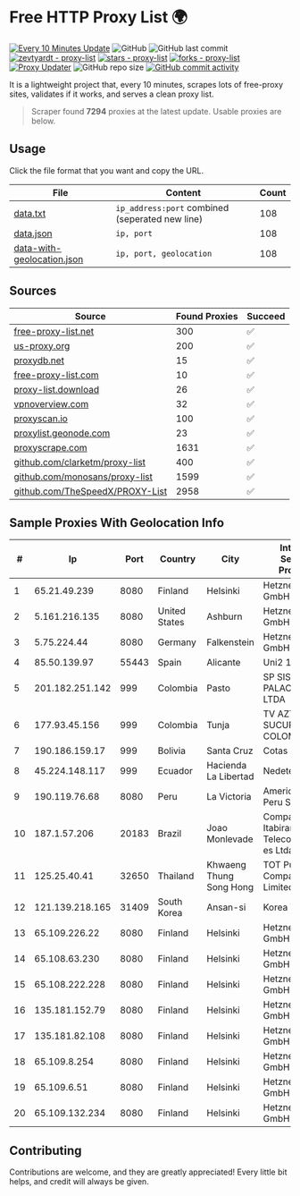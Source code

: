 
# Free HTTP Proxy List 🌍

[![Every 10 Minutes Update](https://github.com/mertguvencli/http-proxy-list/actions/workflows/main.yml/badge.svg?branch=main)](https://github.com/mertguvencli/http-proxy-list/actions/workflows/main.yml)
![GitHub](https://img.shields.io/github/license/mertguvencli/http-proxy-list)
![GitHub last commit](https://img.shields.io/github/last-commit/mertguvencli/http-proxy-list)
[![zevtyardt - proxy-list](https://img.shields.io/static/v1?label=zevtyardt&message=proxy-list&color=blue&logo=github)](https://github.com/zevtyardt/proxy-list "Go to GitHub repo")
[![stars - proxy-list](https://img.shields.io/github/stars/zevtyardt/proxy-list?style=social)](https://github.com/zevtyardt/proxy-list)
[![forks - proxy-list](https://img.shields.io/github/forks/zevtyardt/proxy-list?style=social)](https://github.com/zevtyardt/proxy-list)
[![Proxy Updater](https://github.com/zevtyardt/proxy-list/workflows/Proxy%20Updater/badge.svg)](https://github.com/zevtyardt/proxy-list/actions?query=workflow:"Proxy+Updater")
![GitHub repo size](https://img.shields.io/github/repo-size/zevtyardt/proxy-list)
[![GitHub commit activity](https://img.shields.io/github/commit-activity/m/zevtyardt/proxy-list?logo=commits)](https://github.com/zevtyardt/proxy-list/commits/main)

It is a lightweight project that, every 10 minutes, scrapes lots of free-proxy sites, validates if it works, and serves a clean proxy list.

> Scraper found **7294** proxies at the latest update. Usable proxies are below.

## Usage

Click the file format that you want and copy the URL.

|File|Content|Count|
|----|-------|-----|
|[data.txt](https://raw.githubusercontent.com/mertguvencli/http-proxy-list/main/proxy-list/data.txt)|`ip_address:port` combined (seperated new line)|108|
|[data.json](https://raw.githubusercontent.com/mertguvencli/http-proxy-list/main/proxy-list/data.json)|`ip, port`|108|
|[data-with-geolocation.json](https://raw.githubusercontent.com/mertguvencli/http-proxy-list/main/proxy-list/data-with-geolocation.json)|`ip, port, geolocation`|108|

## Sources

|Source|Found Proxies|Succeed|
|------|-------------|-------|
|[free-proxy-list.net](https://free-proxy-list.net)|300|✅|
|[us-proxy.org](https://www.us-proxy.org)|200|✅|
|[proxydb.net](http://proxydb.net)|15|✅|
|[free-proxy-list.com](https://free-proxy-list.com/?page=&port=&type%5B%5D=http&type%5B%5D=https&up_time=0&search=Search)|10|✅|
|[proxy-list.download](https://www.proxy-list.download/HTTP)|26|✅|
|[vpnoverview.com](https://vpnoverview.com/privacy/anonymous-browsing/free-proxy-servers)|32|✅|
|[proxyscan.io](https://www.proxyscan.io)|100|✅|
|[proxylist.geonode.com](https://proxylist.geonode.com/api/proxy-list?limit=300&page=1&sort_by=lastChecked&sort_type=desc&protocols=http,https)|23|✅|
|[proxyscrape.com](https://api.proxyscrape.com/v2/?request=displayproxies&protocol=http&timeout=10000&country=all&ssl=all&anonymity=all)|1631|✅|
|[github.com/clarketm/proxy-list](https://raw.githubusercontent.com/clarketm/proxy-list/master/proxy-list-raw.txt)|400|✅|
|[github.com/monosans/proxy-list](https://raw.githubusercontent.com/monosans/proxy-list/main/proxies/http.txt)|1599|✅|
|[github.com/TheSpeedX/PROXY-List](https://raw.githubusercontent.com/TheSpeedX/PROXY-List/master/http.txt)|2958|✅|


## Sample Proxies With Geolocation Info

|#|Ip|Port|Country|City|Internet Service Provider|
|-|--|----|-------|----|-------------------------|
|1|65.21.49.239|8080|Finland|Helsinki|Hetzner Online GmbH|
|2|5.161.216.135|8080|United States|Ashburn|Hetzner Online GmbH|
|3|5.75.224.44|8080|Germany|Falkenstein|Hetzner Online GmbH|
|4|85.50.139.97|55443|Spain|Alicante|Uni2 1|
|5|201.182.251.142|999|Colombia|Pasto|SP SISTEMAS PALACIOS LTDA|
|6|177.93.45.156|999|Colombia|Tunja|TV AZTECA SUCURSAL COLOMBIA|
|7|190.186.159.17|999|Bolivia|Santa Cruz|Cotas Ltda.|
|8|45.224.148.117|999|Ecuador|Hacienda La Libertad|Nedetel S.A.|
|9|190.119.76.68|8080|Peru|La Victoria|America Movil Peru S.A.C.|
|10|187.1.57.206|20183|Brazil|Joao Monlevade|Companhia Itabirana Telecomunica??es Ltda|
|11|125.25.40.41|32650|Thailand|Khwaeng Thung Song Hong|TOT Public Company Limited|
|12|121.139.218.165|31409|South Korea|Ansan-si|Korea Telecom|
|13|65.109.226.22|8080|Finland|Helsinki|Hetzner Online GmbH|
|14|65.108.63.230|8080|Finland|Helsinki|Hetzner Online GmbH|
|15|65.108.222.228|8080|Finland|Helsinki|Hetzner Online GmbH|
|16|135.181.152.79|8080|Finland|Helsinki|Hetzner Online GmbH|
|17|135.181.82.108|8080|Finland|Helsinki|Hetzner Online GmbH|
|18|65.109.8.254|8080|Finland|Helsinki|Hetzner Online GmbH|
|19|65.109.6.51|8080|Finland|Helsinki|Hetzner Online GmbH|
|20|65.109.132.234|8080|Finland|Helsinki|Hetzner Online GmbH|



## Contributing

Contributions are welcome, and they are greatly appreciated! Every
little bit helps, and credit will always be given.

